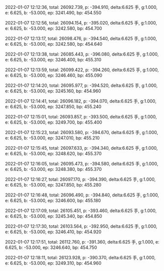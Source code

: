 2022-01-07 12:12:36, total: 26092.739, p: -394.910, delta:6.625 手, g:1.000, e: 6.625, b: -53.000, ep: 3241.490, bp: 454.550

2022-01-07 12:12:56, total: 26094.154, p: -395.020, delta:6.625 手, g:1.000, e: 6.625, b: -53.000, ep: 3242.580, bp: 454.700

2022-01-07 12:13:17, total: 26098.476, p: -394.540, delta:6.625 手, g:1.000, e: 6.625, b: -53.000, ep: 3242.580, bp: 454.640

2022-01-07 12:13:38, total: 26085.443, p: -396.080, delta:6.625 手, g:1.000, e: 6.625, b: -53.000, ep: 3246.400, bp: 455.310

2022-01-07 12:13:59, total: 26099.422, p: -394.260, delta:6.625 手, g:1.000, e: 6.625, b: -53.000, ep: 3246.460, bp: 455.090

2022-01-07 12:14:20, total: 26095.977, p: -394.520, delta:6.625 手, g:1.000, e: 6.625, b: -53.000, ep: 3245.160, bp: 454.960

2022-01-07 12:14:41, total: 26096.182, p: -394.070, delta:6.625 手, g:1.000, e: 6.625, b: -53.000, ep: 3247.850, bp: 455.240

2022-01-07 12:15:01, total: 26093.857, p: -393.500, delta:6.625 手, g:1.000, e: 6.625, b: -53.000, ep: 3249.700, bp: 455.400

2022-01-07 12:15:23, total: 26093.580, p: -394.670, delta:6.625 手, g:1.000, e: 6.625, b: -53.000, ep: 3247.010, bp: 455.210

2022-01-07 12:15:45, total: 26097.633, p: -394.340, delta:6.625 手, g:1.000, e: 6.625, b: -53.000, ep: 3248.620, bp: 455.370

2022-01-07 12:16:05, total: 26095.473, p: -394.580, delta:6.625 手, g:1.000, e: 6.625, b: -53.000, ep: 3248.380, bp: 455.370

2022-01-07 12:16:27, total: 26097.170, p: -394.390, delta:6.625 手, g:1.000, e: 6.625, b: -53.000, ep: 3247.850, bp: 455.280

2022-01-07 12:16:48, total: 26096.490, p: -394.840, delta:6.625 手, g:1.000, e: 6.625, b: -53.000, ep: 3246.600, bp: 455.180

2022-01-07 12:17:09, total: 26105.451, p: -393.460, delta:6.625 手, g:1.000, e: 6.625, b: -53.000, ep: 3245.340, bp: 454.850

2022-01-07 12:17:30, total: 26103.564, p: -392.950, delta:6.625 手, g:1.000, e: 6.625, b: -53.000, ep: 3246.410, bp: 454.920

2022-01-07 12:17:51, total: 26112.760, p: -391.360, delta:6.625 手, g:1.000, e: 6.625, b: -53.000, ep: 3246.640, bp: 454.750

2022-01-07 12:18:11, total: 26123.928, p: -390.370, delta:6.625 手, g:1.000, e: 6.625, b: -53.000, ep: 3249.310, bp: 454.960